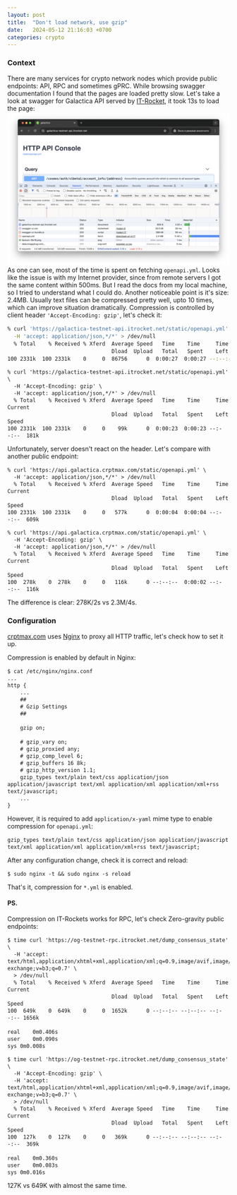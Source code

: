 ```yaml
---
layout: post
title:  "Don't load network, use gzip"
date:   2024-05-12 21:16:03 +0700
categories: crypto
---
```


### Context
There are many services for crypto network nodes which provide
public endpoints: API, RPC and sometimes gPRC. While browsing
swagger documentation I found that the pages are loaded pretty
slow. Let's take a look at swagger for Galactica API served by
[IT-Rocket](https://itrocket.net/), it took 13s to load the page:
![itrocket01](/assets/img/itrocket01.png)
As one can see, most of the time is spent on fetching
`openapi.yml`.  Looks like the issue is with my Internet provider,
since from remote servers I got the same content within 500ms.
But I read the docs from my local machine, so I tried to understand
what I could do. Another noticeable point is it's size: 2.4MB.
Usually text files can be compressed pretty well, upto 10 times,
which can improve situation dramatically. Compression is
controlled by client header `'Accept-Encoding: gzip'`, let's
check it:
```bash
% curl 'https://galactica-testnet-api.itrocket.net/static/openapi.yml' \
  -H 'accept: application/json,*/*' > /dev/null
  % Total    % Received % Xferd  Average Speed   Time    Time     Time  Current
                                 Dload  Upload   Total   Spent    Left  Speed
100 2331k  100 2331k    0     0  86756      0  0:00:27  0:00:27 --:--:-- 66983
```
```
% curl 'https://galactica-testnet-api.itrocket.net/static/openapi.yml' \
  -H 'Accept-Encoding: gzip' \
  -H 'accept: application/json,*/*' > /dev/null
  % Total    % Received % Xferd  Average Speed   Time    Time     Time  Current
                                 Dload  Upload   Total   Spent    Left  Speed
100 2331k  100 2331k    0     0    99k      0  0:00:23  0:00:23 --:--:--  181k
```

Unfortunately, server doesn't react on the header. Let's compare with another
public endpoint:
```
% curl 'https://api.galactica.crptmax.com/static/openapi.yml' \
  -H 'accept: application/json,*/*' > /dev/null
  % Total    % Received % Xferd  Average Speed   Time    Time     Time  Current
                                 Dload  Upload   Total   Spent    Left  Speed
100 2331k  100 2331k    0     0   577k      0  0:00:04  0:00:04 --:--:--  609k
```
```
% curl 'https://api.galactica.crptmax.com/static/openapi.yml' \
  -H 'Accept-Encoding: gzip' \                 
  -H 'accept: application/json,*/*' > /dev/null
  % Total    % Received % Xferd  Average Speed   Time    Time     Time  Current
                                 Dload  Upload   Total   Spent    Left  Speed
100  278k    0  278k    0     0   116k      0 --:--:--  0:00:02 --:--:--  116k
```

The difference is clear: 278K/2s vs 2.3M/4s.

### Configuration
[crptmax.com](https://crptmax.com/) uses [Nginx](https://www.nginx.com/) to proxy
all HTTP traffic, let's check how to set it up.

Compression is enabled by default in Nginx:
```
$ cat /etc/nginx/nginx.conf
...
http {
	...
	##
	# Gzip Settings
	##

	gzip on;

	# gzip_vary on;
	# gzip_proxied any;
	# gzip_comp_level 6;
	# gzip_buffers 16 8k;
	# gzip_http_version 1.1;
	gzip_types text/plain text/css application/json application/javascript text/xml application/xml application/xml+rss text/javascript;
	...
}
```

However, it is required to add `application/x-yaml` mime type to enable
compression for `openapi.yml`:
```
gzip_types text/plain text/css application/json application/javascript text/xml application/xml application/xml+rss text/javascript;
```
After any configuration change, check it is correct and reload:
```
$ sudo nginx -t && sudo nginx -s reload
```

That's it, compression for `*.yml` is enabled.

#### PS.
Compression on IT-Rockets works for RPC, let's check
Zero-gravity public endpoints:
```
$ time curl 'https://og-testnet-rpc.itrocket.net/dump_consensus_state' \
  -H 'accept: text/html,application/xhtml+xml,application/xml;q=0.9,image/avif,image/webp,image/apng,*/*;q=0.8,application/signed-exchange;v=b3;q=0.7' \
  > /dev/null
  % Total    % Received % Xferd  Average Speed   Time    Time     Time  Current
                                 Dload  Upload   Total   Spent    Left  Speed
100  649k    0  649k    0     0  1652k      0 --:--:-- --:--:-- --:--:-- 1656k

real	0m0.406s
user	0m0.090s
sys	0m0.008s
```
```
$ time curl 'https://og-testnet-rpc.itrocket.net/dump_consensus_state' \
  -H 'Accept-Encoding: gzip' \
  -H 'accept: text/html,application/xhtml+xml,application/xml;q=0.9,image/avif,image/webp,image/apng,*/*;q=0.8,application/signed-exchange;v=b3;q=0.7' \
  > /dev/null
  % Total    % Received % Xferd  Average Speed   Time    Time     Time  Current
                                 Dload  Upload   Total   Spent    Left  Speed
100  127k    0  127k    0     0   369k      0 --:--:-- --:--:-- --:--:--  369k

real	0m0.360s
user	0m0.083s
sys	0m0.016s
```
127K vs 649K with almost the same time.